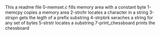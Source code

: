 This a readme file
0-memset.c fills memory area with a constant byte
1-memcpy copies a memory area
2-strchr locates a character in a string
3-strspn gets the legth of a prefix substring
4-strpbrk seraches a string for any set of bytes
5-strstr locates a substring
7-print_chessboard prints the chessboard
